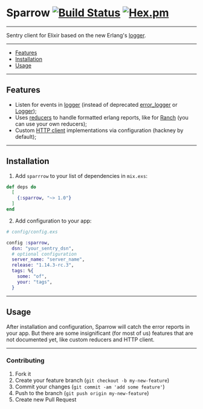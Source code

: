 # Sparrow [![Build Status](https://img.shields.io/travis/ExpressApp/sparrow.svg)](https://travis-ci.org/ExpressApp/sparrow) [![Hex.pm](https://img.shields.io/hexpm/v/sparrow.svg)](https://hex.pm/packages/sparrow)

---

Sentry client for Elixir based on the new Erlang's [logger](http://erlang.org/doc/man/logger.html).

---

* [Features](#features)
* [Installation](#installation)
* [Usage](#usage)

---

## Features

* Listen for events in [logger](http://erlang.org/doc/man/logger.html) (instead of deprecated [error_logger](http://erlang.org/doc/man/error_logger.html) or [Logger](https://hexdocs.pm/logger/Logger.html));
* Uses [reducers](/lib/sparrow/event/reducer.ex) to handle formatted erlang reports, like for [Ranch](/lib/sparrow/event/reducers/ranch.ex) (you can use your own reducers);
* Custom [HTTP client](/lib/sparrow/client/behaviour.ex) implementations via configuration (hackney by default);

---

## Installation

1. Add `sparrrow` to your list of dependencies in `mix.exs`:

```elixir
def deps do
  [
    {:sparrow, "~> 1.0"}
  ]
end
```

2. Add configuration to your app:

```elixir
# config/config.exs

config :sparrow,
  dsn: "your_sentry_dsn",
  # optional configuration
  server_name: "server_name",
  release: "1.14.3-rc.3",
  tags: %{
    some: "of",
    your: "tags",
  }
```

---

## Usage

After installation and configuration, Sparrow will catch the error reports in your app. But there are some insignificant (for most of us) features that are not documented yet, like custom reducers and HTTP client.

---

### Contributing

1. Fork it
2. Create your feature branch (`git checkout -b my-new-feature`)
3. Commit your changes (`git commit -am 'add some feature'`)
4. Push to the branch (`git push origin my-new-feature`)
5. Create new Pull Request
